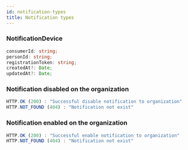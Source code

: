 ```yaml
---
id: notification-types
title: Notification types
---
```


### NotificationDevice

```ts
consumerId: string;
personId: string;
registrationToken: string;
createdAt?: Date;
updatedAt?: Date;
```

### Notification disabled on the organization

```ts
HTTP.OK (200) : "Successful disable notification to organization"
HTTP.NOT_FOUND (404) : "Notification not exist"
```

### Notification enabled on the organization

```ts
HTTP.OK (200) : "Successful enable notification to organization"
HTTP.NOT_FOUND (404) : "Notification not exist"
```